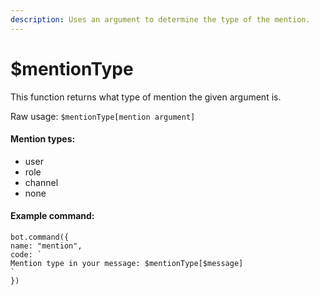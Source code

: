 ```yaml
---
description: Uses an argument to determine the type of the mention.
---
```


# $mentionType

This function returns what type of mention the given argument is.

Raw usage: `$mentionType[mention argument]`

#### Mention types:

* user
* role
* channel
* none

#### Example command:

```text
bot.command({
name: "mention",
code: `
Mention type in your message: $mentionType[$message]
`
})
```


